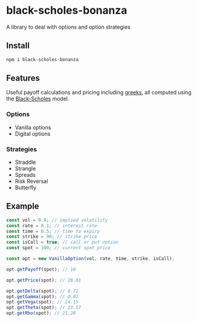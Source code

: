 # black-scholes-bonanza

A library to deal with options and option strategies

## Install

```bash
npm i black-scholes-bonanza
```

## Features

Useful payoff calculations and pricing including [greeks](<https://en.wikipedia.org/wiki/Greeks_(finance)>), all computed using the [Black-Scholes](https://en.wikipedia.org/wiki/Black%E2%80%93Scholes_model) model.

### Options

-   Vanilla options
-   Digital options

### Strategies

-   Straddle
-   Strangle
-   Spreads
-   Risk Reversal
-   Butterfly

## Example

```js
const vol = 0.8; // implied volatility
const rate = 0.1; // interest rate
const time = 0.5; // time to expiry
const strike = 90; // strike price
const isCall = true; // call or put option
const spot = 100; // current spot price

const opt = new VanillaOption(vol, rate, time, strike, isCall);

opt.getPayoff(spot); // 10

opt.getPrice(spot); // 28.61

opt.getDelta(spot); // 0.71
opt.getGamma(spot); // 0.01
opt.getVega(spot); // 24.15
opt.getTheta(spot); // 23.57
opt.getRho(spot); // 21.26
```
